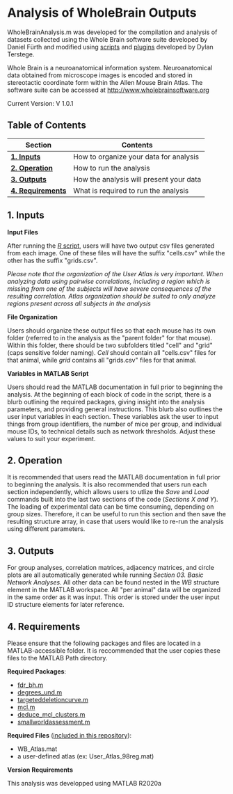 Analysis of WholeBrain Outputs
==============================

WholeBrainAnalysis.m was developed for the compilation and analysis of datasets collected using the Whole Brain software suite developed by Daniel Fürth and modified using [scripts](https://github.com/dterstege/PublicationRepo/tree/main/Terstege2022A/WholeBrain/R) and [plugins](https://github.com/dterstege/CavalieriPointMask) developed by Dylan Terstege.

Whole Brain is a neuroanatomical information system.  Neuroanatomical data obtained from microscope images is encoded and stored in stereotactic coordinate form within the Allen Mouse Brain Atlas. The software suite can be accessed at http://www.wholebrainsoftware.org

Current Version: V 1.0.1



## Table of Contents

| Section  | Contents |
| ------------- | ------------- |
| [**1. Inputs**](#in) | How to organize your data for analysis |
| [**2. Operation**](#op) | How to run the analysis |
| [**3. Outputs**](#out) | How the analysis will present your data |
| [**4. Requirements**](#req) | What is required to run the analysis |

<a name="in"/>

## 1. Inputs

**Input Files**

After running the [*R* script](https://github.com/dterstege/PublicationRepo/tree/main/Terstege2022A/WholeBrain/R), users will have two output csv files generated from each image.  One of these files will have the suffix "cells.csv" while the other has the suffix "grids.csv".

*Please note that the organization of the User Atlas is very important. When analyzing data using pairwise correlations, including a region which is missing from one of the subjects will have severe consequences of the resulting correlation. Atlas organization should be suited to only analyze regions present across all subjects in the analysis*

**File Organization**

Users should organize these output files so that each mouse has its own folder (referred to in the analysis as the "parent folder" for that mouse).  Within this folder, there should be two subfolders titled "cell" and "grid" (caps sensitive folder naming).  *Cell* should contain all "cells.csv" files for that animal, while *grid* contains all "grids.csv" files for that animal.

**Variables in MATLAB Script**

Users should read the MATLAB documentation in full prior to beginning the analysis.  At the beginning of each block of code in the script, there is a blurb outlining the required packages, giving insight into the analysis parameters, and providing general instructions.  This blurb also outlines the user input variables in each section.  These variables ask the user to input things from group identifiers, the number of mice per group, and individual mouse IDs, to technical details such as network thresholds.  Adjust these values to suit your experiment.

<a name="op"/>

## 2. Operation

It is recommended that users read the MATLAB documentation in full prior to beginning the analysis.  It is also recommended that users run each section independently, which allows users to utlize the *Save* and *Load* commands built into the last two sections of the code (*Sections X and Y*).  The loading of experimental data can be time consuming, depending on group sizes.  Therefore, it can be useful to run this section and then save the resulting structure array, in case that users would like to re-run the analysis using different parameters.

<a name="out"/>

## 3. Outputs

For group analyses, correlation matrices, adjacency matrices, and circle plots are all automatically generated while running *Section 03. Basic Network Analyses*.  All other data can be found nested in the *WB* structure element in the MATLAB workspace.  All "per animal" data will be organized in the same order as it was input.  This order is stored under the user input ID structure elements for later reference.

<a name="req"/>

## 4. Requirements

Please ensure that the following packages and files are located in a MATLAB-accessible folder.  It is reccommended that the user copies these files to the MATLAB Path directory.

**Required Packages**:

- [fdr_bh.m](https://www.mathworks.com/matlabcentral/fileexchange/27418-fdr_bh)
- [degrees_und.m](https://sites.google.com/site/bctnet/)
- [targeteddeletioncurve.m](https://github.com/dterstege/TargetedNodeDeletionToolbox)
- [mcl.m](https://github.com/AndrasHartmann/MMCL)
- [deduce_mcl_clusters.m](https://github.com/AndrasHartmann/MMCL)
- [smallworldassessment.m](https://github.com/dterstege/SmallWorldAssessment)

**Required Files** ([included in this repository](https://github.com/dterstege/PublicationRepo/tree/main/Terstege2022A/WholeBrain/MATLAB/Atlases)):

- WB_Atlas.mat
- a user-defined atlas (ex: User_Atlas_98reg.mat)

**Version Requirements**

This analysis was developped using MATLAB R2020a
